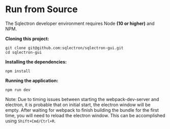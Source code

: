 # Run from Source

The Sqlectron developer environment requires Node **(10 or higher)** and NPM.

**Cloning this project:**

```shell
git clone git@github.com:sqlectron/sqlectron-gui.git
cd sqlectron-gui
```

**Installing the dependencies:**

```shell
npm install
```

**Running the application:**

```shell
npm run dev
```

Note: Due to timing issues between starting the webpack-dev-server and electron, it
is probable that on initial start, the electron window will be empty. After waiting
for webpack to finish building the bundle for the first time, you will need to
reload the electron window. This can be accomplished using `Shift+Cmd/Ctrl+R`.
